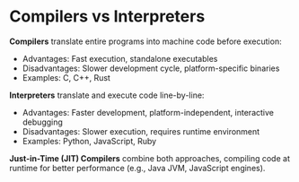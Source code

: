 # Compilers vs Interpreters

**Compilers** translate entire programs into machine code before execution:
- Advantages: Fast execution, standalone executables
- Disadvantages: Slower development cycle, platform-specific binaries
- Examples: C, C++, Rust

**Interpreters** translate and execute code line-by-line:
- Advantages: Faster development, platform-independent, interactive debugging
- Disadvantages: Slower execution, requires runtime environment
- Examples: Python, JavaScript, Ruby

**Just-in-Time (JIT) Compilers** combine both approaches, compiling code at runtime for better performance (e.g., Java JVM, JavaScript engines).